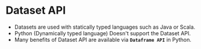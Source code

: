# Dataset API
- Datasets are used with statically typed languages such as Java or Scala.
- Python (Dynamically typed language) Doesn't support the Dataset API.
- Many benefits of Dataset API are available via **`Dataframe API`** in Python.